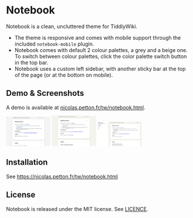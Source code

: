 # Notebook

Notebook is a clean, uncluttered theme for TiddlyWiki.

- The theme is responsive and comes with mobile support through the included
  `notebook-mobile` plugin.
- Notebook comes with default 2 colour palettes, a grey and a beige one. To switch
  between colour palettes, click the color palette switch button in the top bar.
- Notebook uses a custom left sidebar, with another sticky bar at the top of the
  page (or at the bottom on mobile).

## Demo & Screenshots

A demo is available at
[nicolas.petton.fr/tw/notebook.html](https://nicolas.petton.fr/tw/notebook.html).


<a href="./screenshots/grey.png"><img src="./screenshots/grey.png" width="24%" alt="Grey theme"/></a>
<a href="./screenshots/beige.png"><img src="./screenshots/beige.png" width="24%" alt="Beige theme"/></a>
<a href="./screenshots/sidebar.png"><img src="./screenshots/sidebar.png" width="24%" alt="Left sidebar"/></a>

## Installation

See https://nicolas.petton.fr/tw/notebook.html

## License

Notebook is released under the MIT license. See [LICENCE](./LICENSE).

